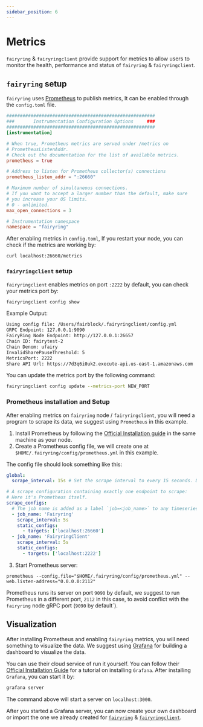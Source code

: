 ```yaml
---
sidebar_position: 6 
---
```


# Metrics

`fairyring` & `fairyringclient` provide support for metrics to allow users to monitor the health, performance and status of `fairyring` & `fairyringclient`.

## `fairyring` setup

`fairyring` uses [Prometheus](https://prometheus.io/) to publish metrics, It can be enabled through the `config.toml` file.

```toml
#######################################################
###       Instrumentation Configuration Options     ###
#######################################################
[instrumentation]

# When true, Prometheus metrics are served under /metrics on
# PrometheusListenAddr.
# Check out the documentation for the list of available metrics.
prometheus = true

# Address to listen for Prometheus collector(s) connections
prometheus_listen_addr = ":26660"

# Maximum number of simultaneous connections.
# If you want to accept a larger number than the default, make sure
# you increase your OS limits.
# 0 - unlimited.
max_open_connections = 3

# Instrumentation namespace
namespace = "fairyring"
```

After enabling metrics in `config.toml`, If you restart your node, you can check if the metrics are working by:

`curl localhost:26660/metrics`

### `fairyringclient` setup

`fairyringclient` enables metrics on port `:2222` by default, you can check your metrics port by:

```bash
fairyringclient config show
```

Example Output:

```bash
Using config file: /Users/fairblock/.fairyringclient/config.yml
GRPC Endpoint: 127.0.0.1:9090
FairyRing Node Endpoint: http://127.0.0.1:26657
Chain ID: fairytest-2
Chain Denom: ufairy
InvalidSharePauseThreshold: 5
MetricsPort: 2222
Share API Url: https://7d3q6i0uk2.execute-api.us-east-1.amazonaws.com
```

You can update the metrics port by the following command:

```bash
fairyringclient config update --metrics-port NEW_PORT
```

### Prometheus installation and Setup

After enabling metrics on `fairyring` node / `fairyringclient`, you will need a program to scrape its data, we suggest using `Prometheus` in this example.

1. Install Prometheus by following the [Official Installation guide](https://prometheus.io/docs/prometheus/latest/installation/) in the same machine as your node.
2. Create a Prometheus config file, we will create one at `$HOME/.fairyring/config/prometheus.yml` in this example.

The config file should look something like this:

```yml
global:
  scrape_interval: 15s # Set the scrape interval to every 15 seconds. Default is every 1 minute.

# A scrape configuration containing exactly one endpoint to scrape:
# Here it's Prometheus itself.
scrape_configs:
  # The job name is added as a label `job=<job_name>` to any timeseries scraped from this config.
  - job_name: 'Fairyring'
    scrape_interval: 5s
    static_configs:
      - targets: ['localhost:26660']
  - job_name: 'FairyringClient'
    scrape_interval: 5s
    static_configs:
      - targets: ['localhost:2222']
```

3. Start Prometheus server:

`prometheus --config.file="$HOME/.fairyring/config/prometheus.yml" --web.listen-address="0.0.0.0:2112"`

Prometheus runs its server on port `9090` by default, we suggest to run Prometheus in a different port, `2112` in this case, to avoid conflict with the `fairyring` node gRPC port (`9090` by default`).

## Visualization

After installing Prometheus and enabling `fairyring` metrics, you will need something to visualize the data.
We suggest using [Grafana](https://grafana.com/) for building a dashboard to visualize the data.

You can use their cloud service of run it yourself.
You can follow their [Official Installation Guide](https://grafana.com/docs/grafana/latest/setup-grafana/installation/) for a tutorial on installing `Grafana`.
After installing `Grafana`, you can start it by:

```bash
grafana server
```

The command above will start a server on `localhost:3000`.

After you started a Grafana server, you can now create your own dashboard or import the one we already created for [`fairyring`](https://raw.githubusercontent.com/Fairblock/fairyring/main/fairyring_dashboard.json) & [`fairyringclient`](https://raw.githubusercontent.com/Fairblock/fairyringclient/main/fairyringclient_dashboard.json).

